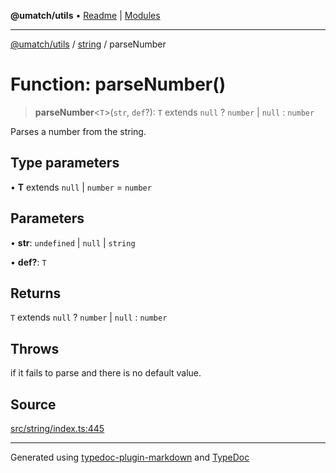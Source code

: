 **@umatch/utils** • [Readme](../../index.md) \| [Modules](../../modules.md)

***

[@umatch/utils](../../modules.md) / [string](../index.md) / parseNumber

# Function: parseNumber()

> **parseNumber**\<`T`\>(`str`, `def`?): `T` extends `null` ? `number` \| `null` : `number`

Parses a number from the string.

## Type parameters

• **T** extends `null` \| `number` = `number`

## Parameters

• **str**: `undefined` \| `null` \| `string`

• **def?**: `T`

## Returns

`T` extends `null` ? `number` \| `null` : `number`

## Throws

if it fails to parse and there is no default value.

## Source

[src/string/index.ts:445](https://github.com/umatch-oficial/utils/blob/4c813c4/src/string/index.ts#L445)

***

Generated using [typedoc-plugin-markdown](https://www.npmjs.com/package/typedoc-plugin-markdown) and [TypeDoc](https://typedoc.org/)
